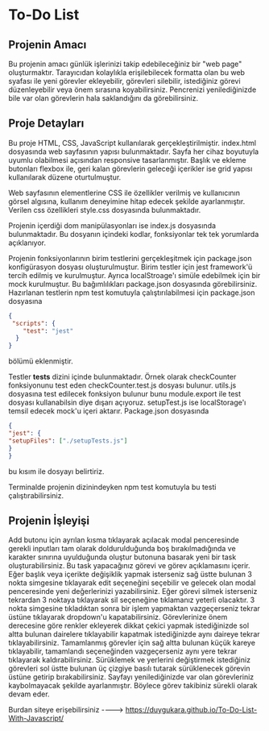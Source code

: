 # To-Do List

## Projenin Amacı

Bu projenin amacı günlük işlerinizi takip edebileceğiniz bir "web page" oluşturmaktır. Tarayıcıdan kolaylıkla erişilebilecek formatta olan
bu web syafası ile yeni görevler ekleyebilir, görevleri silebilir, istediğiniz görevi düzenleyebilir veya önem sırasına koyabilirsiniz. Pencrenizi yenilediğinizde bile var olan görevlerin hala saklandığını da görebilirsiniz.

## Proje Detayları

Bu proje HTML, CSS, JavaScript kullanılarak gerçekleştirilmiştir. index.html dosyasında web sayfasının yapısı bulunmaktadır. Sayfa her cihaz boyutuyla uyumlu olabilmesi açısından responsive tasarlanmıştır. Başlık ve ekleme butonları flexbox ile, geri kalan görevlerin geleceği içerikler ise grid yapısı kullanılarak düzene oturtulmuştur. 

Web sayfasının elementlerine CSS ile özellikler verilmiş ve kullanıcının görsel algısına, kullanım deneyimine hitap edecek şekilde ayarlanmıştır. Verilen css özellikleri style.css dosyasında bulunmaktadır. 

Projenin içerdiği dom manipülasyonları ise index.js dosyasında bulunmaktadır. Bu dosyanın içindeki kodlar, fonksiyonlar tek tek yorumlarda açıklanıyor. 

Projenin fonksiyonlarının birim testlerini gerçekleşitmek için package.json konfigürasyon dosyası oluşturulmuştur. Birim testler için jest framework'ü tercih edilmiş ve kurulmuştur. Ayrıca localStroage'ı simüle edebilmek için bir mock kurulmuştur. Bu bağımlılıkları package.json dosyasında görebilirsiniz. Hazırlanan testlerin npm test komutuyla çalıştırılabilmesi için package.json dosyasına

```json
{
 "scripts": {
    "test": "jest"
  }
}
```
  bölümü eklenmiştir.

  Testler __tests__ dizini içinde bulunmaktadır. Örnek olarak checkCounter fonksiyonunu test eden checkCounter.test.js dosyası bulunur. utils.js dosyasına test edilecek fonksiyon bulunur bunu module.export ile test dosyası kullanabilsin diye dışarı açıyoruz. setupTest.js ise localStorage'ı temsil edecek mock'u içeri aktarır. Package.json dosyasında  
  
  ```json
 {
  "jest": {
  "setupFiles": ["./setupTests.js"]
  }
  }
```
  bu kısım ile dosyayı belirtiriz.

  Terminalde projenin dizinindeyken npm test komutuyla bu testi çalıştırabilirsiniz.

  ## Projenin İşleyişi

  Add butonu için ayrılan kısma tıklayarak açılacak modal penceresinde gerekli inputları tam olarak doldurulduğunda boş bırakılmadığında ve karakter sınırına uyulduğunda oluştur butonuna basarak yeni bir task oluşturabilirsiniz. Bu task yapacağınız görevi ve görev açıklamasını içerir. Eğer başlık veya içerikte değişiklik yapmak isterseniz sağ üstte bulunan 3 nokta simgesine tıklayarak edit seçeneğini seçebilir ve gelecek olan modal penceresinde yeni değerlerinizi yazabilirsiniz. Eğer görevi silmek isterseniz tekrardan 3 noktaya tıklayarak sil seçeneğine tıklamanız yeterli olacaktır. 3 nokta simgesine tıkladıktan sonra bir işlem yapmaktan vazgeçerseniz tekrar üstüne tıklayarak dropdown'u kapatabilirsiniz. Görevlerinize önem derecesine göre renkler ekleyerek dikkat çekici yapmak istediğinizde sol altta bulunan dairelere tıklayabilir kapatmak istediğinizde aynı daireye tekrar tıklayabilirsiniz. Tamamlanmış görevler için sağ altta bulunan küçük kareye tıklayabilir, tamamlandı seçeneğinden vazgeçerseniz aynı yere tekrar tıklayarak kaldırabilirsiniz. Sürüklemek ve yerlerini değiştirmek istediğiniz görevleri sol üstte bulunan üç çizgiye basılı tutarak sürüklenecek görevin üstüne getirip bırakabilirsiniz. Sayfayı yenilediğinizde var olan görevleriniz kaybolmayacak şekilde ayarlanmıştır. Böylece görev takibiniz sürekli olarak devam eder.

Burdan siteye erişebilirsiniz ----> https://duygukara.github.io/To-Do-List-With-Javascript/
